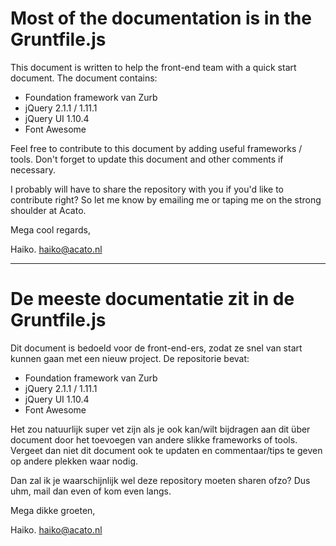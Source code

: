# Most of the documentation is in the Gruntfile.js

This document is written to help the front-end team with a quick start document. 
The document contains:
-	Foundation framework van Zurb
-	jQuery 2.1.1 / 1.11.1
-	jQuery UI 1.10.4
-	Font Awesome 

Feel free to contribute to this document by adding useful frameworks / tools. Don't forget to update this document and other comments if necessary.

I probably will have to share the repository with you if you'd like to contribute right? So let me know by emailing me or taping me on the strong shoulder at Acato.

Mega cool regards,

Haiko.
haiko@acato.nl


---

# De meeste documentatie zit in de Gruntfile.js

Dit document is bedoeld voor de front-end-ers, zodat ze snel van start kunnen gaan met een nieuw project.
De repositorie bevat: 
+	Foundation framework van Zurb
+	jQuery 2.1.1 / 1.11.1
+	jQuery UI 1.10.4
+	Font Awesome 

Het zou natuurlijk super vet zijn als je ook kan/wilt bijdragen aan dit über document door het toevoegen van andere slikke frameworks of tools. Vergeet dan niet dit document ook te updaten en commentaar/tips te geven op andere plekken waar nodig. 

Dan zal ik je waarschijnlijk wel deze repository moeten sharen ofzo? Dus uhm, mail dan even of kom even langs.

Mega dikke groeten,

Haiko.
haiko@acato.nl
